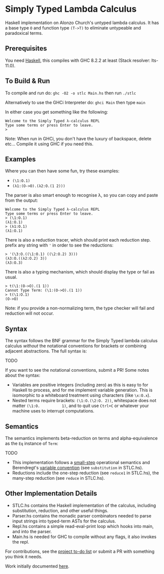 # Simply Typed Lambda Calculus
Haskell implementation on Alonzo Church's untyped lambda calculus. It has a base type `O` and function type `(T->T)` to eliminate untypeable and paradoxical terms.

## Prerequisites
You need [Haskell](https://www.haskell.org/), this compiles with GHC 8.2.2 at least (Stack resolver: lts-11.0).

## To Build & Run

To compile and run do:
`ghc -O2 -o stlc Main.hs`
then run `./stlc`

Alternatively to use the GHCi Interpreter do:
`ghci Main`
then type `main`

In either case you get something like the following:
```
Welcome to the Simply Typed λ-calculus REPL
Type some terms or press Enter to leave.
>
```
Note: When run in GHCi, you don't have the luxury of backspace, delete etc...
Compile it using GHC if you need this.

## Examples 
Where you can then have some fun, try these examples:
- `(\1:O.1)`
- `(λ1:(O->O).(λ2:O.(1 2)))`

The parser is also smart enough to recognise λ, so you can copy and paste from the output:
```
Welcome to the Simply Typed λ-calculus REPL
Type some terms or press Enter to leave.
> (\1:O.1)
(λ1:O.1)
> (λ1:O.1)
(λ1:O.1)
```

There is also a reduction tracer, which should print each reduction step. prefix any string with `'` in order to see the reductions:
```
> '(\3:O.((\1:O.1) ((\2:O.2) 3)))
(λ3:O.((λ2:O.2) 3))
(λ3:O.3)
```

There is also a typing mechanism, which should display the type or fail as usual.
```
> t(\1:(O->O).(1 1))
Cannot Type Term: (\1:(O->O).(1 1))
> t(\1:O.1)
(O->O)
```

Note: if you provide a non-normalizing term, the type checker will fail and reduction will not occur.

## Syntax 

The syntax follows the BNF grammar for the Simply Typed lambda calculus calculus *without* the notational conventions for brackets or combining adjacent abstractions. The full syntax is:

TODO

If you want to see the notational conventions, submit a PR! Some notes about the syntax:

- Variables are positive integers (including zero) as this is easy to for Haskell to process, and for me implement variable generation. This is isomorphic to a whiteboard treatment using characters (like `\x:O.x`).
- Nested terms require brackets: `(\1:O.(\2:O. 2))`, whitespace does not matter `(\1:O.          1)`, and to quit use `Ctrl+C` or whatever your machine uses to interrupt computations.

## Semantics

The semantics implements beta-reduction on terms and alpha-equivalence as the `Eq` instance of `Term`:

TODO

- This implementation follows a [small-step](https://cs.stackexchange.com/questions/43294/difference-between-small-and-big-step-operational-semantics) operational semantics and Berendregt's [variable convention](https://cs.stackexchange.com/questions/69323/barendregts-variable-convention-what-does-it-mean) (see `substitution` in STLC.hs). 
- Reductions include the one-step reduction (see `reduce1` in STLC.hs), the many-step reduction (see `reduce` in STLC.hs). 

## Other Implementation Details
- STLC.hs contains the Haskell implementation of the calculus, including substitution, reduction, and other useful things.
- Parser.hs contains the monadic parser combinators needed to parse input strings into typed-term ASTs for the calculus.
- Repl.hs contains a simple read-eval-print loop which hooks into main, and into the parser.
- Main.hs is needed for GHC to compile without any flags, it also invokes the repl.

For contributions, see the [project to-do list](https://github.com/lukeg101/lplzoo/projects/2) or submit a PR with something you think it needs.

Work initially documented [here](https://gist.github.com/lukeg101/b3b305ac9438d1a57a0669f81cb0bab2).


